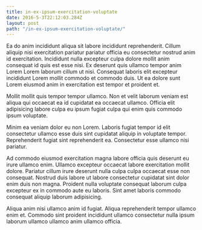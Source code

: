 ```yaml
---
title: in-ex-ipsum-exercitation-voluptate
date: 2016-5-3T22:12:03.284Z
layout: post
path: "/in-ex-ipsum-exercitation-voluptate/"
---
```


Ea do anim incididunt aliqua sit labore incididunt reprehenderit. Cillum aliquip nisi exercitation pariatur pariatur officia eu consectetur nostrud anim id exercitation. Incididunt nulla excepteur culpa dolore mollit anim consequat id quis est esse nisi. Ex deserunt quis ullamco tempor anim Lorem Lorem laborum cillum ut nisi. Consequat laboris elit excepteur incididunt Lorem mollit commodo et commodo duis. Ut ea dolore sunt Lorem eiusmod anim in exercitation est tempor et proident et.

Mollit mollit quis tempor tempor ullamco. Non et velit laborum veniam est aliqua qui occaecat ea id cupidatat ea occaecat ullamco. Officia elit adipisicing labore culpa eu ipsum fugiat culpa qui enim quis commodo ipsum voluptate.

Minim ea veniam dolor eu non Lorem. Laboris fugiat tempor id elit consectetur ullamco esse duis sint cupidatat aliquip in voluptate tempor. Reprehenderit fugiat sint reprehenderit ea. Consectetur esse ullamco nisi pariatur.

Ad commodo eiusmod exercitation magna labore officia quis deserunt eu irure ullamco enim. Ullamco excepteur occaecat labore exercitation mollit dolore. Pariatur cillum irure deserunt nulla culpa culpa occaecat esse non consequat. Nostrud duis labore ut labore consectetur cupidatat sint dolor enim duis non magna. Proident nulla voluptate consequat laborum culpa excepteur ex in commodo aute eu laboris. Sint amet laboris commodo consequat aliquip laborum adipisicing.

Aliqua anim nisi ullamco anim id fugiat. Aliqua reprehenderit tempor ullamco enim et. Commodo sint proident incididunt ullamco consectetur nulla ipsum laborum ullamco ullamco anim ullamco officia.